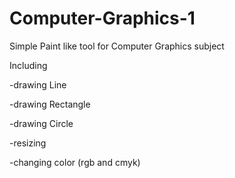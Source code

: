 # Computer-Graphics-1

Simple Paint like tool for Computer Graphics subject

Including

-drawing Line

-drawing Rectangle

-drawing Circle

-resizing

-changing color (rgb and cmyk)
